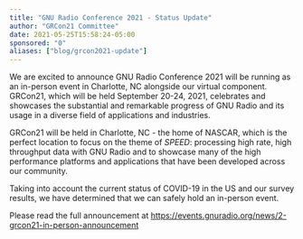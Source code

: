 ```yaml
---
title: "GNU Radio Conference 2021 - Status Update"
author: "GRCon21 Committee"
date: 2021-05-25T15:58:24-05:00
sponsored: "0"
aliases: ["blog/grcon2021-update"]
---
```


We are excited to announce GNU Radio Conference 2021 will be running as an in-person event in Charlotte, NC alongside our virtual component. GRCon21, which will be held September 20-24, 2021, celebrates and showcases the substantial and remarkable progress of GNU Radio and its usage in a diverse field of applications and industries.
<!--more-->
GRCon21 will be held in Charlotte, NC - the home of NASCAR, which is the perfect location to focus on the theme of _SPEED_: processing high rate, high throughput data with GNU Radio and to showcase many of the high performance platforms and applications that have been developed across our community.

Taking into account the current status of COVID-19 in the US and our survey results, we have determined that we can safely hold an in-person event.

Please read the full announcement at https://events.gnuradio.org/news/2-grcon21-in-person-announcement